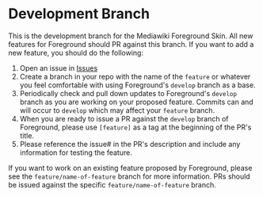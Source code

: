 # Development Branch

This is the development branch for the Mediawiki Foreground Skin. All new features for Foreground should PR against this branch. If you want to add a new feature, you should do the following:

1. Open an issue in [Issues](https://github.com/thingles/foreground/issues)
2. Create a branch in your repo with the name of the `feature` or whatever you feel comfortable with using Foreground's `develop` branch as a base.
3. Periodically check and pull down updates to Foreground's `develop` branch as you are working on your proposed feature. Commits can and will occur to `develop` which may affect your `feature` branch.
4. When you are ready to issue a PR against the `develop` branch of Foreground, please use `[feature]` as a tag at the beginning of the PR's title.
5. Please reference the issue# in the PR's description and include any information for testing the feature.

If you want to work on an existing feature proposed by Foreground, please see the `feature/name-of-feature` branch for more information. PRs should be issued against the specific `feature/name-of-feature` branch.